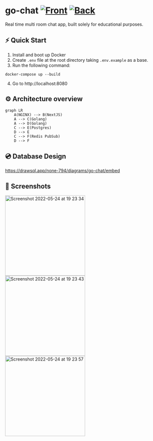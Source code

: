 # go-chat [![Front](https://github.com/Dmitry-Ship/go-chat/actions/workflows/front.yml/badge.svg)](https://github.com/Dmitry-Ship/go-chat/actions/workflows/front.yml) [![Back](https://github.com/Dmitry-Ship/go-chat/actions/workflows/back.yml/badge.svg)](https://github.com/Dmitry-Ship/go-chat/actions/workflows/back.yml)

Real time multi room chat app, built solely for educational purposes.

## ⚡️ Quick Start

1. Install and boot up Docker
2. Create `.env` file at the root directory taking `.env.example` as a base.
3. Run the following command:

```
docker-compose up --build
```

4. Go to http://localhost:8080

## ⚙️ Architecture overview

```mermaid
graph LR
    A(NGINX) --> B(NextJS)
    A --> C(Golang)
    A --> D(Golang)
    C --> E(Postgres)
    D --> E
    C --> F(Redis PubSub)
    D --> F
```

## 💿 Database Design

https://drawsql.app/none-794/diagrams/go-chat/embed

## 🌄 Screenshots
<img width="260" alt="Screenshot 2022-05-24 at 19 23 34" src="https://user-images.githubusercontent.com/21371972/170085483-a3fce839-6e22-422e-8d38-90bef88ca716.png"> <img width="260" alt="Screenshot 2022-05-24 at 19 23 43" src="https://user-images.githubusercontent.com/21371972/170085493-016ce553-ff56-4f22-950b-72347227e36c.png"> <img width="260" alt="Screenshot 2022-05-24 at 19 23 57" src="https://user-images.githubusercontent.com/21371972/170085504-0b61723c-50ff-4839-bf16-d23116480178.png">
